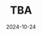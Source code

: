 ---
template: event.html
title: TBA
date: 2024-10-24
category: talk
language: fr
authors: []
location: turbine
cover: static/generic-cover.png
---